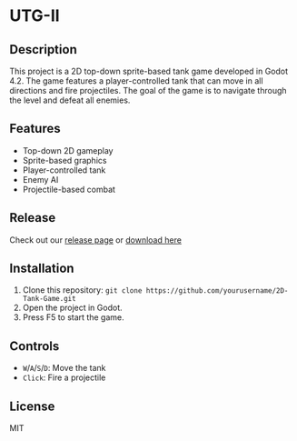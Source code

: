 # UTG-II
## Description 

This project is a 2D top-down sprite-based tank game developed in Godot 4.2. The game features a player-controlled tank that can move in all directions and fire projectiles. The goal of the game is to navigate through the level and defeat all enemies.

## Features

- Top-down 2D gameplay
- Sprite-based graphics
- Player-controlled tank
- Enemy AI
- Projectile-based combat

## Release

Check out our [release page](https://github.com/ALentini222/Untitled_tank_game/releases/tag/v1.0.0) or [download here](https://github.com/ALentini222/Untitled_tank_game/releases/latest/download/UTG-II.zip)


## Installation

1. Clone this repository: `git clone https://github.com/yourusername/2D-Tank-Game.git`
2. Open the project in Godot.
3. Press F5 to start the game.

## Controls

- `W`/`A`/`S`/`D`: Move the tank
- `Click`: Fire a projectile

## License

MIT
